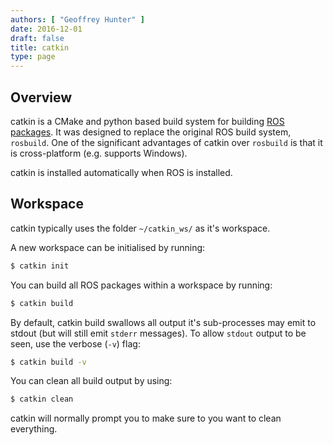 ```yaml
---
authors: [ "Geoffrey Hunter" ]
date: 2016-12-01
draft: false
title: catkin
type: page
---
```


## Overview

catkin is a CMake and python based build system for building [ROS packages](/robotics/ros/). It was designed to replace the original ROS build system, `rosbuild`. One of the significant advantages of catkin over `rosbuild` is that it is cross-platform (e.g. supports Windows).

catkin is installed automatically when ROS is installed.

## Workspace

catkin typically uses the folder `~/catkin_ws/` as it's workspace.

A new workspace can be initialised by running:

```sh    
$ catkin init
```

You can build all ROS packages within a workspace by running:

```sh    
$ catkin build
```

By default, catkin build swallows all output it's sub-processes may emit to stdout (but will still emit `stderr` messages). To allow `stdout` output to be seen, use the verbose (`-v`) flag:

```sh    
$ catkin build -v
```

You can clean all build output by using:

```sh    
$ catkin clean
```

catkin will normally prompt you to make sure to you want to clean everything.
